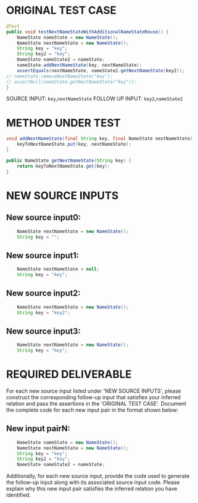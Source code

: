 # ORIGINAL TEST CASE
```java
@Test
public void testNextNameStateWithAdditionalNameStateReuse() {
    NameState nameState = new NameState();
    NameState nextNameState = new NameState();
    String key = "key";
    String key2 = "key";
    NameState nameState2 = nameState;
    nameState.addNextNameState(key, nextNameState);
    assertEquals(nextNameState, nameState2.getNextNameState(key2));
// nameState.removeNextNameState("key");
// assertNull(nameState.getNextNameState("key"));
}

```
SOURCE INPUT: `key`,`nextNameState`
FOLLOW UP INPUT: `key2`,`nameState2`


# METHOD UNDER TEST
```java
void addNextNameState(final String key, final NameState nextNameState) {
    keyToNextNameState.put(key, nextNameState);
}

public NameState getNextNameState(String key) {
    return keyToNextNameState.get(key);
}

```


# NEW SOURCE INPUTS
## New source input0:
```java
    NameState nextNameState = new NameState();
    String key = "";
```

## New source input1:
```java
    NameState nextNameState = null;
    String key = "key";
```

## New source input2:
```java
    NameState nextNameState = new NameState();
    String key = "key2";
```

## New source input3:
```java
    NameState nextNameState = new NameState();
    String key = "key";
```



# REQUIRED DELIVERABLE
For each new source input listed under 'NEW SOURCE INPUTS', please construct the corresponding follow-up input that satisfies your inferred relation and pass the assertions in the 'ORIGINAL TEST CASE'. Document the complete code for each new input pair in the format shown below:
## New input pairN:
```java
    NameState nameState = new NameState();
    NameState nextNameState = new NameState();
    String key = "key";
    String key2 = "key";
    NameState nameState2 = nameState;
```

Additionally, for each new source input, provide the code used to generate the follow-up input along with its associated source input code. Please explain why this new input pair satisfies the inferred relation you have identified.